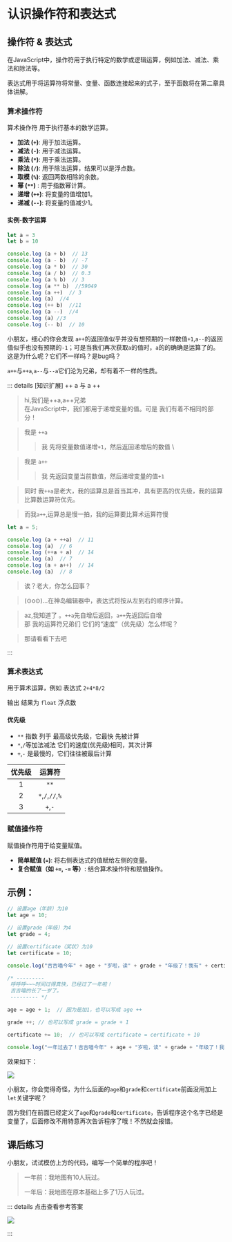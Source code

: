 # 认识操作符和表达式

## 操作符 & 表达式

在JavaScript中，操作符用于执行特定的数学或逻辑运算，例如加法、减法、乘法和除法等。

表达式用于将运算符将常量、变量、函数连接起来的式子，至于函数将在第二章具体讲解。

### 算术操作符
 算术操作符 用于执行基本的数学运算。

- **加法 (`+`)**: 用于加法运算。
- **减法 (`-`)**: 用于减法运算。
- **乘法 (`*`)**: 用于乘法运算。
- **除法 (`/`)**: 用于除法运算，结果可以是浮点数。
- **取模 (`%`)**: 返回两数相除的余数。
- **幂   (`**`)** : 用于指数幂计算。
- **递增 (`++`)**: 将变量的值增加1。
- **递减 (`--`)**: 将变量的值减少1。
#### 实例-**数字运算**
``` javascript 
let a = 3
let b = 10

console.log (a + b)  // 13
console.log (a - b)  // -7
console.log (a * b)  // 30
console.log (a / b)  // 0.3
console.log (a % b)  // 3
console.log (a ** b)  //59049
console.log (a ++)  // 3
console.log (a)  //4
console.log (++ b)  //11
console.log (a --)  //4
console.log (a) //3
console.log (-- b)  // 10
```
小朋友，细心的你会发现 `a++`的返回值似乎并没有想预期的一样数值`+1`,`a--`的返回值似乎也没有预期的`-1`；可是当我们再次获取`a`的值时，`a`的的确确是运算了的。这是为什么呢？它们不一样吗？是bug吗？

`a++`与`++a`,`a--`与`--a`它们沦为兄弟，却有着不一样的性质。

::: details  [知识扩展] ++ a 与 a ++


>hi,我们是++a,a++兄弟 \
在JavaScript中，我们都用于递增变量的值。可是 我们有着不相同的部分！

>我是 `++a` 
>> 我  先将变量数值递增`+1`，然后返回递增后的数值 \

>我是 `a++`
>> 我  先返回变量当前数值，然后递增变量的值`+1`

>同时 我`++a`是老大，我的运算总是首当其冲，具有更高的优先级，我的运算比算数运算符优先。

> 而我`a++`,运算总是慢一拍，我的运算要比算术运算符慢
``` javascript
let a = 5;

console.log (a + ++a)  // 11
console.log (a)  // 6
console.log (++a + a)  // 14
console.log (a)  // 7
console.log (a + a++)  // 14
console.log (a)  // 8
```
> 诶？老大，你怎么回事？

> (⊙o⊙)…在神岛编辑器中，表达式将按从左到右的顺序计算。

> az,我知道了 。`++a`先自增后返回，`a++`先返回后自增 \
> 那 我的运算符兄弟们 它们的“速度”（优先级）怎么样呢？

> 那请看看下去吧

::: 

### 算术表达式
用于算术运算，例如 表达式 `2+4*8/2`

输出 结果为 `float` 浮点数

#### 优先级
- `**` 指数 列于 最高级优先级，它最快 先被计算
- `*`,`/`等加法减法 它们的速度(优先级)相同，其次计算
- `+`,`-` 是最慢的，它们往往被最后计算

| 优先级 | 运算符|
|:------:|:---------------------------------:|
|1|`**`|
|2|`*`,`/`,`//`,`%`|
|3|`+`,`-`|

### 赋值操作符
赋值操作符用于给变量赋值。

- **简单赋值 (`=`)**: 将右侧表达式的值赋给左侧的变量。
- **复合赋值（如 `+=`, `-=` 等）**: 结合算术操作符和赋值操作。


## 示例：
```javascript
// 设置age（年龄）为10
let age = 10;

// 设置grade（年级）为4
let grade = 4;

// 设置certificate（奖状）为10
let certificate = 10; 

console.log("吉吉喵今年" + age + "岁啦，读" + grade + "年级了！我有" + certificate + "张奖状。"); 

/* ---------
 呼呼呼~~~时间过得真快，已经过了一年啦！
 吉吉喵的长了一岁了。
 --------- */

age = age + 1;  // 因为是加1，也可以写成 age ++

grade ++; // 也可以写成 grade = grade + 1

certificate += 10;  // 也可以写成 certificate = certificate + 10

console.log("一年过去了！吉吉喵今年" + age + "岁啦，读" + grade + "年级了！我有" + certificate + "张奖状。"); 
```
效果如下：

![](/QQ20240918-164912.png)

小朋友，你会觉得奇怪，为什么后面的`age`和`grade`和`certificate`前面没用加上`let`关键字呢？

因为我们在前面已经定义了`age`和`grade`和`certificate`，告诉程序这个名字已经是变量了，后面修改不用特意再次告诉程序了哦！不然就会报错。
## 课后练习

小朋友，试试模仿上方的代码，编写一个简单的程序吧！
> 一年前：我地图有10人玩过。
>
> 一年后：我地图在原本基础上多了1万人玩过。

::: details 点击查看参考答案

![](/QQ20240918-171150.png)

::: 